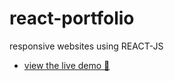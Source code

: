 # react-portfolio

responsive websites using REACT-JS

- [view the live demo 🚀](https://app-auth-36522.web.app/)
